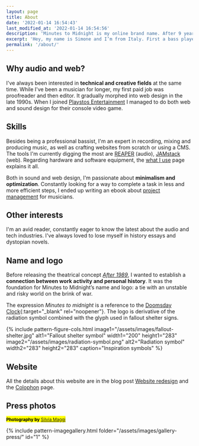 ```yaml
---
layout: page
title: About
date: '2022-01-14 16:54:43'
last_modified_at: '2022-01-14 16:54:56'
description: 'Minutes to Midnight is my online brand name. After 9 years in the UK, I’m currently freelancing in Milan (Italy). I’ve been keeping a blog since 2002. Find everything through the archive.'
excerpt: 'Hey, my name is Simone and I’m from Italy. First a bass player and editor, I later became a full-stack web and sound designer. Minutes to Midnight is my online brand name. After 9 years in the UK, I’m currently freelancing in Milan. I’ve been keeping a <a href="/blog/">blog</a> since 2002. Check out my <a href="/work/">audio and web work</a>, or find everything through the <a href="/archive/">archive</a>.'
permalink: '/about/'
---
```

## Why audio and web?

I've always been interested in **technical and creative fields** at the same time. While I've been a musician for longer, my first paid job was proofreader and then editor. It gradually morphed into web design in the late 1990s. When I joined [Playstos Entertainment](/work/sound-design/console-game-ruff-trigger/) I managed to do both web and sound design for their console video game.

## Skills

Besides being a professional bassist, I'm an expert in recording, mixing and producing music, as well as crafting websites from scratch or using a CMS. The tools I'm currently digging the most are [REAPER](http://reaper.fm/) (audio), [JAMstack](https://jamstack.org/) (web). Regarding hardware and software equipment, the [what I use](/uses/) page explains it all.

Both in sound and web design, I'm passionate about **minimalism and optimization**. Constantly looking for a way to complete a task in less and more efficient steps, I ended up writing an ebook about [project management](/work/project-management/) for musicians.

## Other interests

I'm an avid reader, constantly eager to know the latest about the audio and tech industries. I've always loved to lose myself in history essays and dystopian novels.

## Name and logo

Before releasing the theatrical concept [_After 1989_](/work/original-music-productions/after-1989/), I wanted to establish a **connection between work activity and personal history**. It was the foundation for Minutes to Midnight’s name and logo: a tie with an unstable and risky world on the brink of war.

The expression _Minutes to midnight_ is a reference to the [Doomsday Clock](https://en.wikipedia.org/wiki/Doomsday_Clock){:target="_blank" rel="noopener"}. The logo is derivative of the radiation symbol combined with the glyph used in fallout shelter signs.

{% include pattern-figure-cols.html image1="/assets/images/fallout-shelter.jpg" alt1="Fallout shelter symbol" width1="200" height1="283" image2="/assets/images/radiation-symbol.png" alt2="Radiation symbol" width2="283" height2="283" caption="Inspiration symbols" %}

## Website

All the details about this website are in the blog post [Website redesign](/blog/website-redesign/) and the [Colophon](/colophon/) page.

## Press photos

<p><mark class="m2m-highlight small"><small class="px-3"><strong>Photography by</strong> <a href="https://silviamaggidesign.com">Silvia Maggi</a></small></mark></p>

{% include pattern-imagegallery.html folder="/assets/images/gallery-press/" id="1" %}